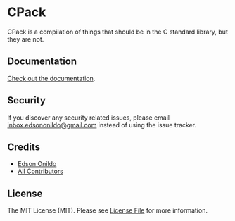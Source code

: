CPack
=====
CPack is a compilation of things that should be in the C standard library, but they are not.

Documentation
----------
[Check out the documentation](https://EdsonOnildoJR.github.io/CPack).

Security
--------
If you discover any security related issues, please email inbox.edsononildo@gmail.com instead of using the issue tracker.

Credits
-------
* [Edson Onildo](https://github.com/EdsonOnildoJR)
* [All Contributors](https://github.com/EdsonOnildoJR/CPack/contributors)

License
-----
The MIT License (MIT). Please see [License File](LICENSE.md) for more information.